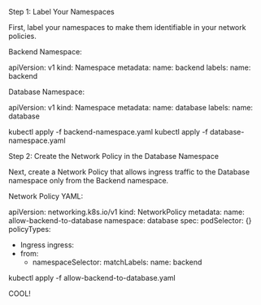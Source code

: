 Step 1: Label Your Namespaces

First, label your namespaces to make them identifiable in your network policies.

Backend Namespace:

apiVersion: v1
kind: Namespace
metadata:
  name: backend
  labels:
    name: backend



Database Namespace:

apiVersion: v1
kind: Namespace
metadata:
  name: database
  labels:
    name: database


kubectl apply -f backend-namespace.yaml
kubectl apply -f database-namespace.yaml

Step 2: Create the Network Policy in the Database Namespace


Next, create a Network Policy that allows ingress traffic to the Database namespace only from the Backend namespace.

Network Policy YAML:

apiVersion: networking.k8s.io/v1
kind: NetworkPolicy
metadata:
  name: allow-backend-to-database
  namespace: database
spec:
  podSelector: {}
  policyTypes:
  - Ingress
  ingress:
  - from:
    - namespaceSelector:
        matchLabels:
          name: backend


kubectl apply -f allow-backend-to-database.yaml


COOL!

